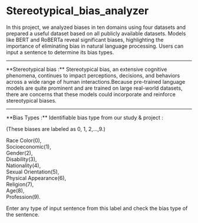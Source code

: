 # Stereotypical_bias_analyzer
In this project, we analyzed biases in ten domains using four datasets and prepared a useful dataset based on all publicly available datasets. Models like BERT and RoBERTa reveal significant biases, highlighting the importance of eliminating bias in natural language processing. Users can input a sentence to determine its bias types.

<hr>
**Stereotypical bias :**
Stereotypical bias, an extensive cognitive phenomena, continues to impact perceptions, decisions, and behaviors across a wide range of human interactions.Because pre-trained
language models are quite prominent and are trained on large real-world datasets, there are concerns that these models could incorporate and reinforce stereotypical biases.

<hr>
**Bias Types :**
Identifiable bias type from our study & project : 

(These biases are labeled as 0, 1, 2,...,9.)

Race Color(0),  
Socioeconomic(1),  
Gender(2),  
Disability(3),  
Nationality(4),  
Sexual Orientation(5),  
Physical Appearance(6),  
Religion(7),  
Age(8),  
Profession(9).  
  
Enter any type of input sentence from this label and check the bias type of the sentence.  
